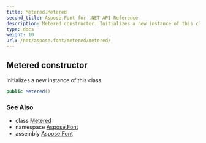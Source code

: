 ```yaml
---
title: Metered.Metered
second_title: Aspose.Font for .NET API Reference
description: Metered constructor. Initializes a new instance of this class
type: docs
weight: 10
url: /net/aspose.font/metered/metered/
---
```

## Metered constructor

Initializes a new instance of this class.

```csharp
public Metered()
```

### See Also

* class [Metered](../)
* namespace [Aspose.Font](../../../aspose.font/)
* assembly [Aspose.Font](../../../)


